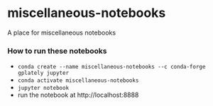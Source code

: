 # miscellaneous-notebooks

A place for miscellaneous notebooks

### How to run these notebooks

- `conda create --name miscellaneous-notebooks --c conda-forge gplately jupyter`
- `conda activate miscellaneous-notebooks`
- `jupyter notebook`
- run the notebook at http://localhost:8888
